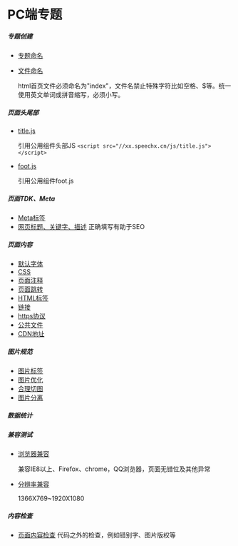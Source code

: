 # PC端专题

##### 专题创建

* [专题命名]()

* [文件命名](common/files.md)

  html首页文件必须命名为"index"，文件名禁止特殊字符比如空格、$等。统一使用英文单词或拼音缩写，必须小写。

##### 页面头尾部

* [title.js]()

  引用公用组件头部JS `<script src="//xx.speechx.cn/js/title.js"></script>`

* [foot.js]()

  引用公用组件foot.js

##### 页面TDK、Meta

* [Meta标签]()
* [网页标题、关键字、描述]() 正确填写有助于SEO

##### 页面内容

* [默认字体]()
* [CSS]()
* [页面注释]()
* [页面跳转]()
* [HTML标签]()
* [链接]()
* [https协议]()
* [公共文件]()
* [CDN地址]()

##### 图片规范

* [图片标签]()
* [图片优化]()
* [合理切图]()
* [图片分离]()

##### 数据统计

##### 兼容测试

* [浏览器兼容]()

  兼容IE8以上、Firefox、chrome，QQ浏览器，页面无错位及其他异常

* [分辨率兼容]()

  1366X769~1920X1080

##### 内容检查

* [页面内容检查]() 代码之外的检查，例如错别字、图片版权等